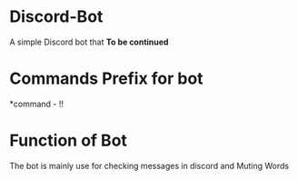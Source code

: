 # Discord-Bot
A simple Discord bot that **To be continued**

# Commands Prefix for bot
*command - !!

# Function of Bot
<p>
  The bot is mainly use for checking messages in discord and Muting Words
  
  </p>
